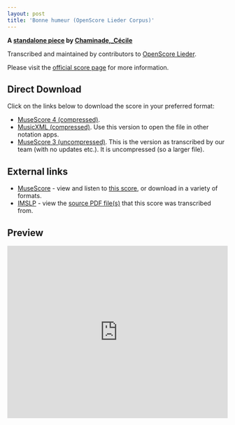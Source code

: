 ```yaml
---
layout: post
title: 'Bonne humeur (OpenScore Lieder Corpus)'
---
```


__A [standalone piece](https://fourscoreandmore.org/openscore/lieder/Chaminade,_Cécile/_/) by [Chaminade,_Cécile](https://fourscoreandmore.org/openscore/lieder/Chaminade,_Cécile)__

Transcribed and maintained by contributors to [OpenScore Lieder].

Please visit the [official score page] for more information.

[official score page]: https://musescore.com/openscore-lieder-corpus/scores/6264562
[OpenScore Lieder]: https://musescore.com/openscore-lieder-corpus

## Direct Download

Click on the links below to download the score in your preferred format:
- [MuseScore 4 (compressed)](https://github.com/openscore/lieder/blob/main/scores/Chaminade,_Cécile/_/Bonne_humeur/lc6264562.mscz?raw=true).
- [MusicXML (compressed)](https://github.com/openscore/lieder/blob/main/scores/Chaminade,_Cécile/_/Bonne_humeur/lc6264562.mxl?raw=true). Use this version to open the file in other notation apps.
- [MuseScore 3 (uncompressed)](https://github.com/openscore/lieder/blob/main/scores/Chaminade,_Cécile/_/Bonne_humeur/lc6264562.mscx?raw=true). This is the version as transcribed by our team (with no updates etc.). It is uncompressed (so a larger file).

## External links

- [MuseScore] - view and listen to [this score][MuseScore], or download in a variety of formats.
- [IMSLP] - view the [source PDF file(s)][IMSLP] that this score was transcribed from.

[MuseScore]: https://musescore.com/score/6264562
[IMSLP]: https://imslp.org/wiki/Special:ReverseLookup/598858

## Preview

<iframe width="100%" height="394" src="https://musescore.com/openscore-lieder-corpus/scores/6264562/embed" frameborder="0" allowfullscreen allow="autoplay; fullscreen"></iframe>
